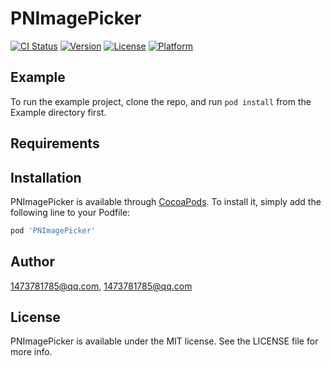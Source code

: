 # PNImagePicker

[![CI Status](https://img.shields.io/travis/1473781785@qq.com/PNImagePicker.svg?style=flat)](https://travis-ci.org/1473781785@qq.com/PNImagePicker)
[![Version](https://img.shields.io/cocoapods/v/PNImagePicker.svg?style=flat)](https://cocoapods.org/pods/PNImagePicker)
[![License](https://img.shields.io/cocoapods/l/PNImagePicker.svg?style=flat)](https://cocoapods.org/pods/PNImagePicker)
[![Platform](https://img.shields.io/cocoapods/p/PNImagePicker.svg?style=flat)](https://cocoapods.org/pods/PNImagePicker)

## Example

To run the example project, clone the repo, and run `pod install` from the Example directory first.

## Requirements

## Installation

PNImagePicker is available through [CocoaPods](https://cocoapods.org). To install
it, simply add the following line to your Podfile:

```ruby
pod 'PNImagePicker'
```

## Author

1473781785@qq.com, 1473781785@qq.com

## License

PNImagePicker is available under the MIT license. See the LICENSE file for more info.
